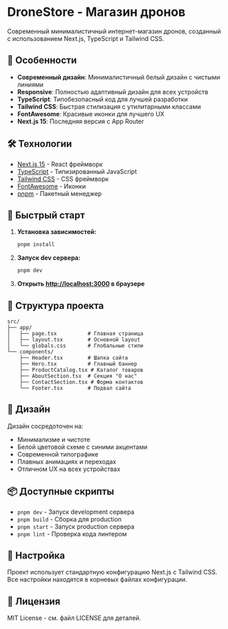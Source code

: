 # DroneStore - Магазин дронов

Современный минималистичный интернет-магазин дронов, созданный с использованием Next.js, TypeScript и Tailwind CSS.

## 🚀 Особенности

- **Современный дизайн**: Минималистичный белый дизайн с чистыми линиями
- **Responsive**: Полностью адаптивный дизайн для всех устройств
- **TypeScript**: Типобезопасный код для лучшей разработки
- **Tailwind CSS**: Быстрая стилизация с утилитарными классами
- **FontAwesome**: Красивые иконки для лучшего UX
- **Next.js 15**: Последняя версия с App Router

## 🛠 Технологии

- [Next.js 15](https://nextjs.org/) - React фреймворк
- [TypeScript](https://www.typescriptlang.org/) - Типизированный JavaScript
- [Tailwind CSS](https://tailwindcss.com/) - CSS фреймворк
- [FontAwesome](https://fontawesome.com/) - Иконки
- [pnpm](https://pnpm.io/) - Пакетный менеджер

## 🚀 Быстрый старт

1. **Установка зависимостей:**
   ```bash
   pnpm install
   ```

2. **Запуск dev сервера:**
   ```bash
   pnpm dev
   ```

3. **Открыть [http://localhost:3000](http://localhost:3000) в браузере**

## 📁 Структура проекта

```
src/
├── app/
│   ├── page.tsx          # Главная страница
│   ├── layout.tsx        # Основной layout
│   └── globals.css       # Глобальные стили
└── components/
    ├── Header.tsx        # Шапка сайта
    ├── Hero.tsx          # Главный баннер
    ├── ProductCatalog.tsx # Каталог товаров
    ├── AboutSection.tsx  # Секция "О нас"
    ├── ContactSection.tsx # Форма контактов
    └── Footer.tsx        # Подвал сайта
```

## 🎨 Дизайн

Дизайн сосредоточен на:
- Минимализме и чистоте
- Белой цветовой схеме с синими акцентами
- Современной типографике
- Плавных анимациях и переходах
- Отличном UX на всех устройствах

## 📦 Доступные скрипты

- `pnpm dev` - Запуск development сервера
- `pnpm build` - Сборка для production
- `pnpm start` - Запуск production сервера
- `pnpm lint` - Проверка кода линтером

## 🔧 Настройка

Проект использует стандартную конфигурацию Next.js с Tailwind CSS. Все настройки находятся в корневых файлах конфигурации.

## 📝 Лицензия

MIT License - см. файл LICENSE для деталей.

